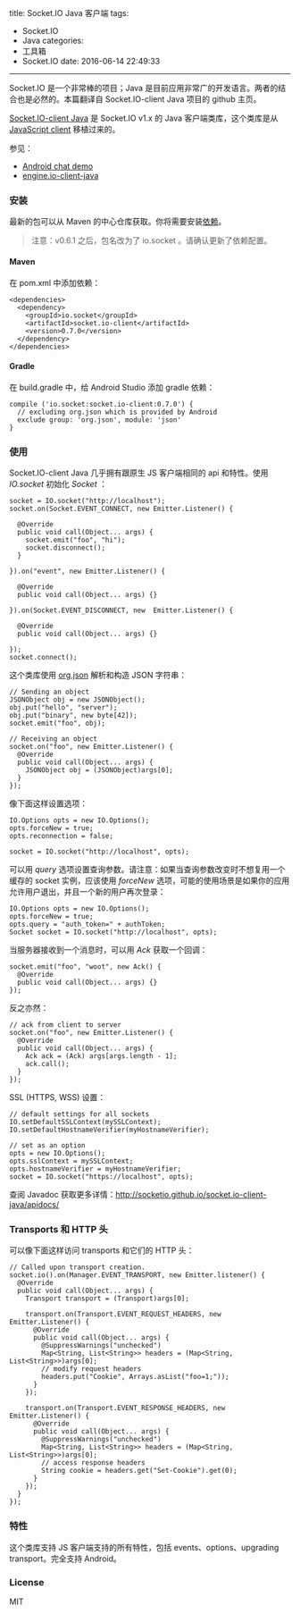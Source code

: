 title: Socket.IO Java 客户端
tags:
  - Socket.IO
  - Java
categories:
  - 工具箱
  - Socket.IO
date: 2016-06-14 22:49:33
---

Socket.IO 是一个非常棒的项目；Java 是目前应用非常广的开发语言。两者的结合也是必然的。本篇翻译自 Socket.IO-client Java 项目的 github 主页。

<!-- more -->

[Socket.IO-client Java](https://github.com/socketio/socket.io-client-java) 是 Socket.IO v1.x 的 Java 客户端类库，这个类库是从 [JavaScript client](https://github.com/socketio/socket.io-client) 移植过来的。

参见：

- [Android chat demo](https://github.com/nkzawa/socket.io-android-chat)
- [engine.io-client-java](https://github.com/socketio/engine.io-client-java)

### 安装

最新的包可以从 Maven 的中心仓库获取。你将需要安装[依赖](http://socketio.github.io/socket.io-client-java/dependencies.html)。

> 注意：v0.6.1 之后，包名改为了 io.socket 。请确认更新了依赖配置。

#### Maven

在 pom.xml 中添加依赖：

    <dependencies>
      <dependency>
        <groupId>io.socket</groupId>
        <artifactId>socket.io-client</artifactId>
        <version>0.7.0</version>
      </dependency>
    </dependencies>

#### Gradle

在 build.gradle 中，给 Android Studio 添加 gradle 依赖：

    compile ('io.socket:socket.io-client:0.7.0') {
      // excluding org.json which is provided by Android
      exclude group: 'org.json', module: 'json'
    }

### 使用
Socket.IO-client Java 几乎拥有跟原生 JS 客户端相同的 api 和特性。使用 *IO.socket* 初始化 *Socket* ：

    socket = IO.socket("http://localhost");
    socket.on(Socket.EVENT_CONNECT, new Emitter.Listener() {

      @Override
      public void call(Object... args) {
        socket.emit("foo", "hi");
        socket.disconnect();
      }

    }).on("event", new Emitter.Listener() {

      @Override
      public void call(Object... args) {}

    }).on(Socket.EVENT_DISCONNECT, new  Emitter.Listener() {

      @Override
      public void call(Object... args) {}

    });
    socket.connect();

这个类库使用 [org.json](http://www.json.org/) 解析和构造 JSON 字符串：

    // Sending an object
    JSONObject obj = new JSONObject();
    obj.put("hello", "server");
    obj.put("binary", new byte[42]);
    socket.emit("foo", obj);

    // Receiving an object
    socket.on("foo", new Emitter.Listener() {
      @Override
      public void call(Object... args) {
        JSONObject obj = (JSONObject)args[0];
      }
    });

像下面这样设置选项：

    IO.Options opts = new IO.Options();
    opts.forceNew = true;
    opts.reconnection = false;

    socket = IO.socket("http://localhost", opts);

可以用 *query* 选项设置查询参数。请注意：如果当查询参数改变时不想复用一个缓存的 socket 实例，应该使用 *forceNew* 选项，可能的使用场景是如果你的应用允许用户退出，并且一个新的用户再次登录：

    IO.Options opts = new IO.Options();
    opts.forceNew = true;
    opts.query = "auth_token=" + authToken;
    Socket socket = IO.socket("http://localhost", opts);

当服务器接收到一个消息时，可以用 *Ack* 获取一个回调：

    socket.emit("foo", "woot", new Ack() {
      @Override
      public void call(Object... args) {}
    });

反之亦然：

    // ack from client to server
    socket.on("foo", new Emitter.Listener() {
      @Override
      public void call(Object... args) {
        Ack ack = (Ack) args[args.length - 1];
        ack.call();
      }
    });

SSL (HTTPS, WSS) 设置：

    // default settings for all sockets
    IO.setDefaultSSLContext(mySSLContext);
    IO.setDefaultHostnameVerifier(myHostnameVerifier);

    // set as an option
    opts = new IO.Options();
    opts.sslContext = mySSLContext;
    opts.hostnameVerifier = myHostnameVerifier;
    socket = IO.socket("https://localhost", opts);

查阅 Javadoc 获取更多详情：<http://socketio.github.io/socket.io-client-java/apidocs/>

### Transports 和 HTTP 头

可以像下面这样访问 transports 和它们的 HTTP 头：

    // Called upon transport creation.
    socket.io().on(Manager.EVENT_TRANSPORT, new Emitter.listener() {
      @Override
      public void call(Object... args) {
        Transport transport = (Transport)args[0];

        transport.on(Transport.EVENT_REQUEST_HEADERS, new Emitter.Listener() {
          @Override
          public void call(Object... args) {
            @SuppressWarnings("unchecked")
            Map<String, List<String>> headers = (Map<String, List<String>>)args[0];
            // modify request headers
            headers.put("Cookie", Arrays.asList("foo=1;"));
          }
        });

        transport.on(Transport.EVENT_RESPONSE_HEADERS, new Emitter.Listener() {
          @Override
          public void call(Object... args) {
            @SuppressWarnings("unchecked")
            Map<String, List<String>> headers = (Map<String, List<String>>)args[0];
            // access response headers
            String cookie = headers.get("Set-Cookie").get(0);
          }
        });
      }
    });

### 特性

这个类库支持 JS 客户端支持的所有特性，包括 events、options、upgrading transport。完全支持 Android。

### License

MIT
